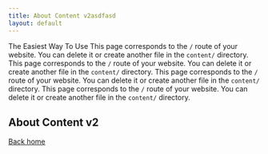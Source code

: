 ```yaml
---
title: About Content v2asdfasd
layout: default
---
```

The Easiest Way To Use
This page corresponds to the `/` route of your website. You can delete it or create another file in the `content/` directory.
This page corresponds to the `/` route of your website. You can delete it or create another file in the `content/` directory.
This page corresponds to the `/` route of your website. You can delete it or create another file in the `content/` directory.
This page corresponds to the `/` route of your website. You can delete it or create another file in the `content/` directory.
## About Content v2

[Back home](/)
